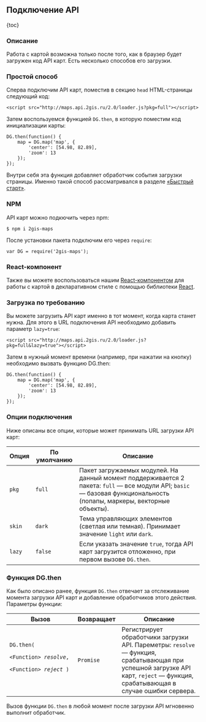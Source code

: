 ## Подключение API

{toc}

### Описание

Работа с картой возможна только после того, как в браузер будет загружен код API карт.
Есть несколько способов его загрузки.

### Простой способ

Сперва подключим API карт, поместив в секцию <code>head</code> HTML-страницы следующий код:

    <script src="http://maps.api.2gis.ru/2.0/loader.js?pkg=full"></script>

Затем воспользуемся функцией <code>DG.then</code>, в которую поместим код инициализации карты:

    DG.then(function() {
        map = DG.map('map', {
            'center': [54.98, 82.89],
            'zoom': 13
        });
    });

Внутри себя эта функция добавляет обработчик события загрузки страницы. Именно такой способ
рассматривался в разделе [«Быстрый старт»](/doc/maps/ru/quickstart).

### NPM

API карт можно подкючить через npm:

    $ npm i 2gis-maps

После установки пакета подключим его через <code>require</code>:

    var DG = require('2gis-maps');

### React-компонент

Также вы можете воспользоваться нашим [React-компонентом](https://github.com/2gis/2gis-maps-react)
для работы с картой в декларативном стиле с помощью библиотеки [React](https://github.com/facebook/react).

### Загрузка по требованию

Вы можете загрузить API карт именно в тот момент, когда карта станет нужна. Для этого в URL
подключения API необходимо добавить параметр <code>lazy=true</code>:

    <script src="http://maps.api.2gis.ru/2.0/loader.js?pkg=full&lazy=true"></script>

Затем в нужный момент времени (например, при нажатии на кнопку) необходимо вызвать функцию DG.then:

    DG.then(function() {
        map = DG.map('map', {
            'center': [54.98, 82.89],
            'zoom': 13
        });
    });

### Опции подключения

Ниже описаны все опции, которые может принимать URL загрузки API карт:

<table>
    <thead>
        <tr>
            <th>Опция</th>
            <th>По умолчанию</th>
            <th>Описание</th>
        </tr>
    </thead>
    <tbody>
        <tr id="loading-pkg">
            <td><code>pkg</code></td>
            <td><code>full</code></td>
            <td>Пакет загружаемых модулей. На данный момент поддерживается 2 пакета:
                <code>full</code> — все модули API; <code>basic</code> — базовая функциональность
                (попапы, маркеры, векторные объекты).</td>
        </tr>
        <tr>
            <td><code>skin</code></td>
            <td><code>dark</code></td>
            <td>Тема управляющих элементов (светлая или темная). Принимает значение
                <code>light</code> или <code>dark</code>.</td>
        </tr>
        <tr>
            <td><code>lazy</code></td>
            <td><code>false</code></td>
            <td>Если указать значение <code>true</code>, тогда API карт загрузится отложенно,
                при первом вызове <code>DG.then</code>.</td>
        </tr>
    </tbody>
</table>

### Функция DG.then

Как было описано ранее, функция <code>DG.then</code> отвечает за отслеживание момента загрузки API карт
и добавление обработчиков этого действия. Параметры функции:

<table>
    <thead>
        <tr>
            <th>Вызов</th>
            <th>Возвращает</th>
            <th>Описание</th>
        </tr>
    </thead>
    <tbody>
        <tr>
            <td><code>DG.then</b>(
                <nobr>&lt;Function&gt; <i>resolve</i>,</nobr>
                <nobr>&lt;Function&gt; <i>reject</i></nobr>&nbsp;)
            </code></td>
            <td><code>Promise</code></td>
            <td>Регистрирует обработчики загрузки API. Пареметры: <code>resolve</code> — функция,
                срабатывающая при успешной загрузке API карт, <code>reject</code> — функция,
                срабатывающая в случае ошибки сервера.</td>
        </tr>
    </tbody>
</table>

Вызов функции <code>DG.then</code> в любой момент после загрузки API мгновенно выполнит обработчик.
